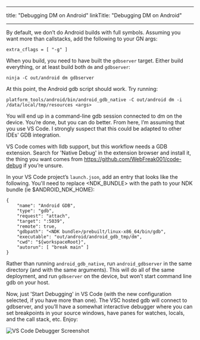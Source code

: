 
---
title: "Debugging DM on Android"
linkTitle: "Debugging DM on Android"

---

By default, we don’t do Android builds with full symbols. Assuming you want more than callstacks,
add the following to your GN args:

~~~
extra_cflags = [ "-g" ]
~~~

When you build, you need to have built the `gdbserver` target. Either build everything, or at least
build both `dm` and `gdbserver`:

<!--?prettify lang=sh?-->

    ninja -C out/android dm gdbserver

At this point, the Android gdb script should work. Try running:

<!--?prettify lang=sh?-->

    platform_tools/android/bin/android_gdb_native -C out/android dm -i /data/local/tmp/resources <args>

You will end up in a command-line gdb session connected to dm on the device. You’re done, but you
can do better. From here, I’m assuming that you use VS Code. I strongly suspect that this could be
adapted to other IDEs' GDB integration.

VS Code comes with lldb support, but this workflow needs a GDB extension. Search for 'Native Debug'
in the extension browser and install it, the thing you want comes from
https://github.com/WebFreak001/code-debug if you’re unsure.

In your VS Code project’s `launch.json`, add an entry that looks like the following. You'll need to
replace <NDK_BUNDLE> with the path to your NDK bundle (ie $ANDROID_NDK_HOME):

~~~
{
    "name": "Android GDB",
    "type": "gdb",
    "request": "attach",
    "target": ":5039",
    "remote": true,
    "gdbpath": "<NDK bundle>/prebuilt/linux-x86_64/bin/gdb",
    "executable": "out/android/android_gdb_tmp/dm",
    "cwd": "${workspaceRoot}",
    "autorun": [ "break main" ]
}
~~~

Rather than running `android_gdb_native`, run `android_gdbserver` in the same directory (and with
the same arguments). This will do all of the same deployment, and run `gdbserver` on the device,
but won’t start command line gdb on your host.

Now, just 'Start Debugging' in VS Code (with the new configuration selected, if you have more than
one). The VSC hosted gdb will connect to gdbserver, and you’ll have a somewhat interactive debugger
where you can set breakpoints in your source windows, have panes for watches, locals, and the call
stack, etc. Enjoy:

![VS Code Debugger Screenshot](../android_gdb.png)
